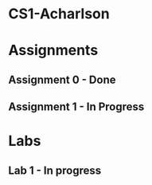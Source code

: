 # CS1-Acharlson
# Assignments
## Assignment 0 - Done
## Assignment 1 - In Progress
# Labs
## Lab 1 - In progress